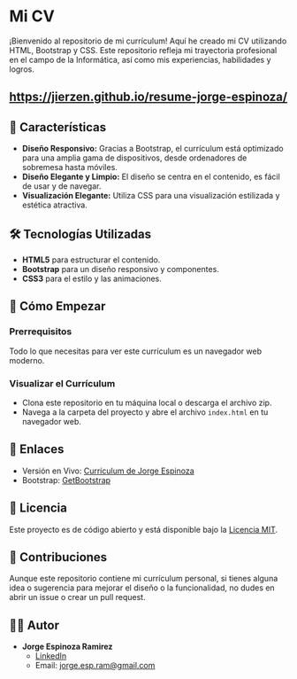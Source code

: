 # Mi CV

¡Bienvenido al repositorio de mi currículum! Aquí he creado mi CV utilizando HTML, Bootstrap y CSS. Este repositorio refleja mi trayectoria profesional en el campo de la Informática, así como mis experiencias, habilidades y logros.

## https://jierzen.github.io/resume-jorge-espinoza/

## 🚀 Características

- **Diseño Responsivo:** Gracias a Bootstrap, el currículum está optimizado para una amplia gama de dispositivos, desde ordenadores de sobremesa hasta móviles.
- **Diseño Elegante y Limpio:** El diseño se centra en el contenido, es fácil de usar y de navegar.
- **Visualización Elegante:** Utiliza CSS para una visualización estilizada y estética atractiva.

## 🛠️ Tecnologías Utilizadas

- **HTML5** para estructurar el contenido.
- **Bootstrap** para un diseño responsivo y componentes.
- **CSS3** para el estilo y las animaciones.

## 🚀 Cómo Empezar

### Prerrequisitos

Todo lo que necesitas para ver este currículum es un navegador web moderno.

### Visualizar el Currículum

- Clona este repositorio en tu máquina local o descarga el archivo zip.
- Navega a la carpeta del proyecto y abre el archivo `index.html` en tu navegador web.

## 🔗 Enlaces

- Versión en Vivo: [Currículum de Jorge Espinoza](https://jierzen.github.io/resume-jorge-espinoza/)
- Bootstrap: [GetBootstrap](https://getbootstrap.com/)

## 📄 Licencia

Este proyecto es de código abierto y está disponible bajo la [Licencia MIT](https://opensource.org/license/mit/).

## 🤝 Contribuciones

Aunque este repositorio contiene mi currículum personal, si tienes alguna idea o sugerencia para mejorar el diseño o la funcionalidad, no dudes en abrir un issue o crear un pull request.

## 👨‍💻 Autor

- **Jorge Espinoza Ramirez**
  - [LinkedIn](https://www.linkedin.com/in/jorge-espinoza-ramirez-3bb157119)
  - Email: jorge.esp.ram@gmail.com


